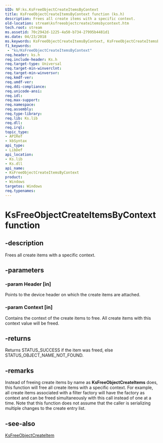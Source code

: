 ```yaml
---
UID: NF:ks.KsFreeObjectCreateItemsByContext
title: KsFreeObjectCreateItemsByContext function (ks.h)
description: Frees all create items with a specific context.
old-location: stream\ksfreeobjectcreateitemsbycontext.htm
tech.root: stream
ms.assetid: 70c2942d-1225-4a50-b734-27995b4481d1
ms.date: 04/23/2018
ms.keywords: KsFreeObjectCreateItemsByContext, KsFreeObjectCreateItemsByContext function [Streaming Media Devices], ks/KsFreeObjectCreateItemsByContext, ksfunc_0ad51072-eff4-4be3-95f4-b54c9267a4a9.xml, stream.ksfreeobjectcreateitemsbycontext
f1_keywords:
 - "ks/KsFreeObjectCreateItemsByContext"
req.header: ks.h
req.include-header: Ks.h
req.target-type: Universal
req.target-min-winverclnt: 
req.target-min-winversvr: 
req.kmdf-ver: 
req.umdf-ver: 
req.ddi-compliance: 
req.unicode-ansi: 
req.idl: 
req.max-support: 
req.namespace: 
req.assembly: 
req.type-library: 
req.lib: Ks.lib
req.dll: 
req.irql: 
topic_type:
- APIRef
- kbSyntax
api_type:
- LibDef
api_location:
- Ks.lib
- Ks.dll
api_name:
- KsFreeObjectCreateItemsByContext
product:
- Windows
targetos: Windows
req.typenames: 
---
```


# KsFreeObjectCreateItemsByContext function


## -description


Frees all create items with a specific context.


## -parameters




### -param Header [in]

Points to the device header on which the create items are attached.


### -param Context [in]

Contains the context of the create items to free. All create items with this context value will be freed.


## -returns



Returns STATUS_SUCCESS if the item was freed, else STATUS_OBJECT_NAME_NOT_FOUND.




## -remarks



Instead of freeing create items by name as <b>KsFreeObjectCreateItems</b> does, this function will free all create items with a specific context.  For example, all create items associated with a filter factory will have the factory as context and can be freed simultaneously with this call instead of one at a time. Note that this function does not assume that the caller is serializing multiple changes to the create entry list.




## -see-also




<a href="https://docs.microsoft.com/windows-hardware/drivers/ddi/ks/nf-ks-ksfreeobjectcreateitem">KsFreeObjectCreateItem</a>
 

 

